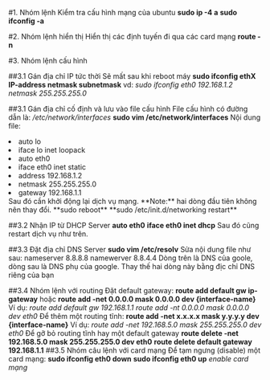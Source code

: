 #1. Nhóm lệnh Kiểm tra cấu hình mạng của ubuntu
**sudo ip -4 a**
**sudo ifconfig -a**

#2. Nhóm lệnh hiển thị
Hiển thị các định tuyến đi qua các card mạng
**route -n**

#3. Nhóm lệnh cấu hình

##3.1 Gán địa chỉ IP tức thời
Sẽ mất sau khi reboot máy
**sudo ifconfig ethX IP-address netmask subnetmask**
vd: *sudo ifconfig eth0 192.168.1.2 netmask 255.255.255.0*

##3.1 Gán địa chỉ cố định và lưu vào file cấu hình
File cấu hình có đường dẫn là: */etc/network/interfaces*
**sudo vim /etc/network/interfaces**
Nội dung file:
<li>auto lo</li>
<li>iface lo inet loopack</li>
<li>auto eth0</li>
<li> iface eth0 inet static</li>
<li>address 192.168.1.2</li>
<li>netmask 255.255.255.0</li>
<li>gateway 192.168.1.1</li>
Sau đó cần khởi động lại dịch vụ mạng. **Note:** hai dòng đầu tiên không nên thay đổi.
**sudo reboot**
**sudo /etc/init.d/networking restart**

##3.2 Nhận IP từ DHCP Server
**auto eth0**
**iface eth0 inet dhcp**
Sau đó cũng restart dịch vụ như trên.

##3.3 Đặt địa chỉ DNS Server 
**sudo vim /etc/resolv**
Sửa nội dung file như sau:
	nameserver 8.8.8.8
	namewerver 8.8.4.4
Dòng trên là DNS của goole, dòng sau là DNS phụ của google. Thay thế hai dòng này bằng địc chỉ DNS riêng của bạn

##3.4 Nhóm lệnh với routing
Đặt default gateway:
**route add default gw ip-gateway**
hoặc
**route add -net 0.0.0.0 mask 0.0.0.0 dev {interface-name}**
Ví dụ:
*route add default gw 192.168.1.1*
*route add -nt 0.0.0.0 mask 0.0.0.0 dev eth0*
Để thêm một routing tĩnh:
**route add -net x.x.x.x mask y.y.y.y dev {interface-name}**
Ví dụ:
*route add -net 192.168.5.0 mask 255.255.255.0 dev eth0*
Để gỡ bỏ routing tĩnh hay một default gateway
**route delete -net 192.168.5.0 mask 255.255.255.0 dev eth0**
**route delete default gateway 192.168.1.1**
##3.5 Nhóm câu lệnh với card mạng
Để tạm ngưng (disable) một card mạng:
**sudo ifconfig eth0 down**
**sudo ifconfig eth0 up** *enable card mạng*


